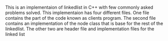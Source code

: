 This is an implementaion of linkedlist in C++ with few commonly asked problems
solved. This implementaion has four different files. One file contains the 
part of the code known as clients program.
The second file contains an implementation of the node class that is base for
the rest of the linkedlist. The other two are header file and implementation files for the linked list
